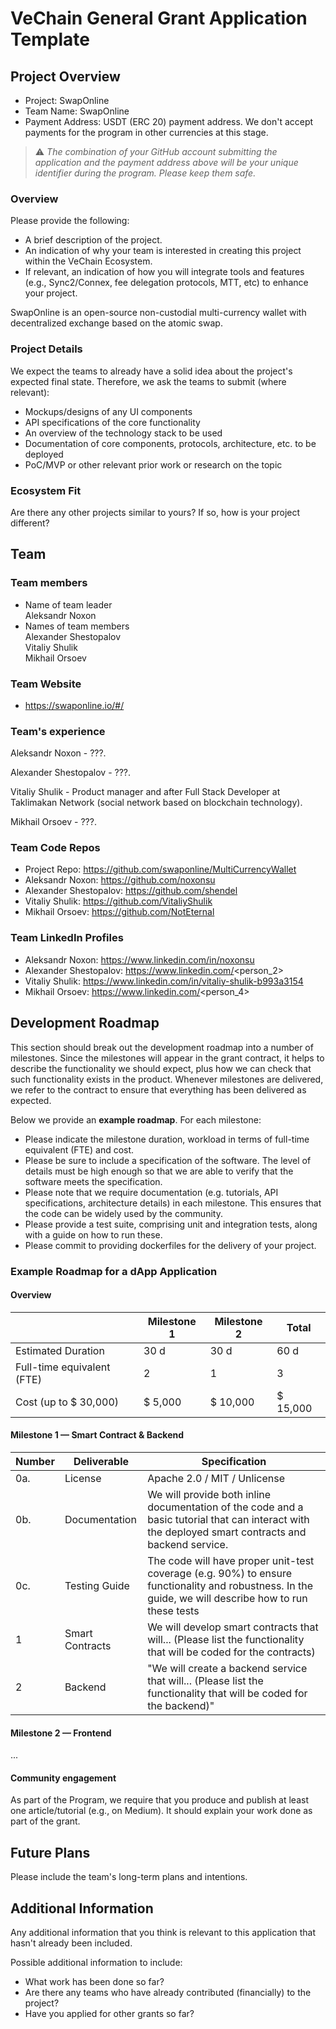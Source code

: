 # VeChain General Grant Application Template

## Project Overview

- Project: SwapOnline
- Team Name: SwapOnline
- Payment Address: USDT (ERC 20) payment address. We don't accept payments for the program in other currencies at this stage.

> ⚠️ *The combination of your GitHub account submitting the application and the payment address above will be your unique identifier during the program. Please keep them safe.*

### Overview

Please provide the following:
- A brief description of the project.
- An indication of why your team is interested in creating this project within the VeChain Ecosystem.
- If relevant, an indication of how you will integrate tools and features (e.g., Sync2/Connex, fee delegation protocols, MTT, etc) to enhance your project.

SwapOnline is an open-source non-custodial multi-currency wallet with decentralized exchange based on the atomic swap.

### Project Details

We expect the teams to already have a solid idea about the project's expected final state.
Therefore, we ask the teams to submit (where relevant):
- Mockups/designs of any UI components
- API specifications of the core functionality
- An overview of the technology stack to be used
- Documentation of core components, protocols, architecture, etc. to be deployed
- PoC/MVP or other relevant prior work or research on the topic

### Ecosystem Fit
Are there any other projects similar to yours? If so, how is your project different?

## Team

### Team members

- Name of team leader\
	Aleksandr Noxon
- Names of team members\
	Alexander Shestopalov\
    Vitaliy Shulik\
    Mikhail Orsoev
### Team Website

- https://swaponline.io/#/

### Team's experience

Aleksandr Noxon - ???.

Alexander Shestopalov - ???.

Vitaliy Shulik - Product manager and after Full Stack Developer at Taklimakan Network (social network based on blockchain technology).

Mikhail Orsoev - ???.


### Team Code Repos

- Project Repo: https://github.com/swaponline/MultiCurrencyWallet
- Aleksandr Noxon: https://github.com/noxonsu
- Alexander Shestopalov: https://github.com/shendel
- Vitaliy Shulik: https://github.com/VitaliyShulik
- Mikhail Orsoev: https://github.com/NotEternal

### Team LinkedIn Profiles

- Aleksandr Noxon: https://www.linkedin.com/in/noxonsu
- Alexander Shestopalov: https://www.linkedin.com/<person_2>
- Vitaliy Shulik: https://www.linkedin.com/in/vitaliy-shulik-b993a3154
- Mikhail Orsoev: https://www.linkedin.com/<person_4>

## Development Roadmap

This section should break out the development roadmap into a number of milestones. Since the milestones will appear in the grant contract, it helps to describe the functionality we should expect, plus how we can check that such functionality exists in the product. Whenever milestones are delivered, we refer to the contract to ensure that everything has been delivered as expected.

Below we provide an <b>example roadmap</b>. For each milestone:

- Please indicate the milestone duration, workload in terms of full-time equivalent (FTE) and cost. 
- Please be sure to include a specification of the software. The level of details must be high enough so that we are able to verify that the software meets the specification.
- Please note that we require documentation (e.g. tutorials, API specifications, architecture details) in each milestone. This ensures that the code can be widely used by the community.
- Please provide a test suite, comprising unit and integration tests, along with a guide on how to run these.
- Please commit to providing dockerfiles for the delivery of your project.


### Example Roadmap for a dApp Application

#### Overview

|  | Milestone 1 | Milestone 2 | Total |
| - | - |- | - |
| Estimated Duration | 30 d | 30 d | 60 d |
| Full-time equivalent (FTE) | 2 | 1 | 3 |
| Cost (up to $ 30,000) | $ 5,000 | $ 10,000 | $ 15,000|

#### Milestone 1 — Smart Contract & Backend

| Number | Deliverable | Specification |
|-|-|-|
| 0a.| License | Apache 2.0 / MIT / Unlicense |
| 0b. | Documentation | We will provide both inline documentation of the code and a basic tutorial that can interact with the deployed smart contracts and backend service. |
| 0c. | Testing Guide | The code will have proper unit-test coverage (e.g. 90%) to ensure functionality and robustness. In the guide, we will describe how to run these tests |
| 1 | Smart Contracts | We will develop smart contracts that will...  (Please list the functionality that will be coded for the contracts) |
| 2 | Backend | "We will create a backend service that will... (Please list the functionality that will be coded for the backend)" |

#### Milestone 2  —  Frontend

...

#### Community engagement

As part of the Program, we require that you produce and publish at least one article/tutorial (e.g., on Medium). It should explain your work done as part of the grant.

## Future Plans

Please include the team's long-term plans and intentions.

## Additional Information

Any additional information that you think is relevant to this application that hasn't already been included.

Possible additional information to include:
- What work has been done so far?
- Are there any teams who have already contributed (financially) to the project?
- Have you applied for other grants so far?
